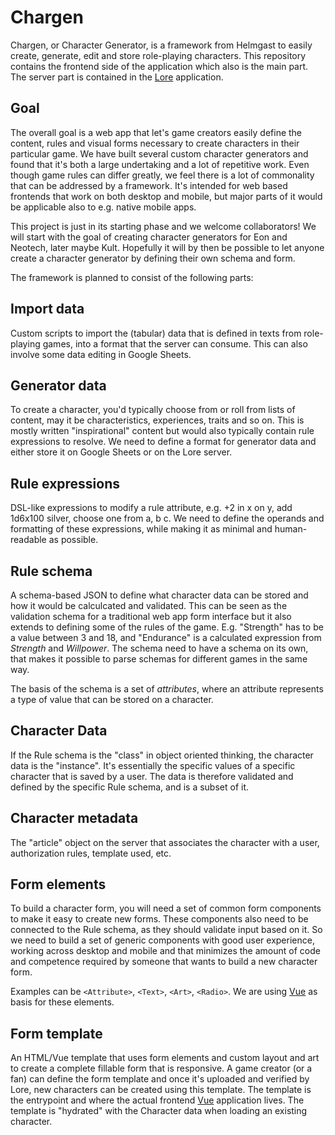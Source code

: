 # Chargen

Chargen, or Character Generator, is a framework from Helmgast to easily create, generate, edit and store role-playing characters. This repository contains the frontend side of the application which also is the main part. The server part is contained in the [Lore](https://github.com/helmgast/lore) application.

## Goal

The overall goal is a web app that let's game creators easily define the content, rules and visual forms necessary to create characters in their particular game. We have built several custom character generators and found that it's both a large undertaking and a lot of repetitive work. Even though game rules can differ greatly, we feel there is a lot of commonality that can be addressed by a framework. It's intended for web based frontends that work on both desktop and mobile, but major parts of it would be applicable also to e.g. native mobile apps.

This project is just in its starting phase and we welcome collaborators! We will start with the goal of creating character generators for Eon and Neotech, later maybe Kult. Hopefully it will by then be possible to let anyone create a character generator by defining their own schema and form.

The framework is planned to consist of the following parts:

## Import data
Custom scripts to import the (tabular) data that is defined in texts from role-playing games, into a format that the server can consume. This can also involve some data editing in Google Sheets.

## Generator data

To create a character, you'd typically choose from or roll from lists of content, may it be characteristics, experiences, traits and so on. This is mostly written "inspirational" content but would also typically contain rule expressions to resolve. We need to define a format for generator data and either store it on Google Sheets or on the Lore server.

## Rule expressions

DSL-like expressions to modify a rule attribute, e.g. +2 in x on y, add 1d6x100 silver, choose one from a, b c. We need to define the operands and formatting of these expressions, while making it as minimal and human-readable as possible.

## Rule schema

A schema-based JSON to define what character data can be stored and how it would be calculcated and validated. This can be seen as the validation schema for a traditional web app form interface but it also extends to defining some of the rules of the game. E.g. "Strength" has to be a value between 3 and 18, and "Endurance" is a calculated expression from *Strength* and *Willpower*. The schema need to have a schema on its own, that makes it possible to parse schemas for different games in the same way.

The basis of the schema is a set of *attributes*, where an attribute represents a type of value that can be stored on a character.

## Character Data

If the Rule schema is the "class" in object oriented thinking, the character data is the "instance". It's essentially the specific values of a specific character that is saved by a user. The data is therefore validated and defined by the specific Rule schema, and is a subset of it.

## Character metadata

The "article" object on the server that associates the character with a user, authorization rules, template used, etc.

## Form elements

To build a character form, you will need a set of common form components to make it easy to create new forms. These components also need to be connected to the Rule schema, as they should validate input based on it. So we need to build a set of generic components with good user experience, working across desktop and mobile and that minimizes the amount of code and competence required by someone that wants to build a new character form.

Examples can be `<Attribute>`, `<Text>`, `<Art>`, `<Radio>`. We are using [Vue](https://vuejs.org/) as basis for these elements.

## Form template

An HTML/Vue template that uses form elements and custom layout and art to create a complete fillable form that is responsive. A game creator (or a fan) can define the form template and once it's uploaded and verified by Lore, new characters can be created using this template. The template is the entrypoint and where the actual frontend [Vue](https://vuejs.org/) application lives. The template is "hydrated" with the Character data when loading an existing character.

